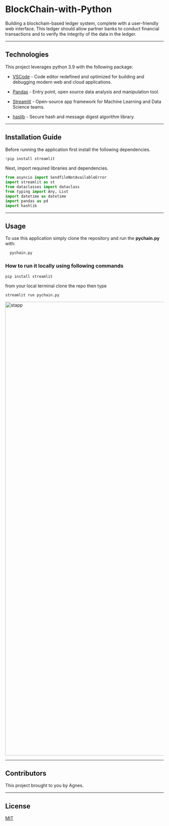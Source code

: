 # BlockChain-with-Python

Building a blockchain-based ledger system, complete with a user-friendly web interface. This ledger should allow partner banks to conduct financial transactions and to verify the integrity of the data in the ledger.

---

## Technologies

This project leverages python 3.9 with the following package:

* [VSCode](https://code.visualstudio.com/) - Code editor redefined and optimized for building and debugging modern web and cloud applications.

* [Pandas](https://pandas.pydata.org/) - Entry point, open source data analysis and manipulation tool.

* [Streamlit](https://streamlit.io/) - Open-source app framework for Machine Learning and Data Science teams.

* [haslib](https://docs.python.org/3/library/hashlib.html) - Secure hash and message digest algorithm library.

---

## Installation Guide

Before running the application first install the following dependencies.

```python
!pip install streamlit
```

Next, import required libraries and dependencies.

```python
from asyncio import SendfileNotAvailableError
import streamlit as st
from dataclasses import dataclass
from typing import Any, List
import datetime as datetime
import pandas as pd
import hashlib
```

---

## Usage

To use this application simply clone the repository and run the **pychain.py** with:

```python
  pychain.py
```
### How to run it locally using following commands
```
pip install streamlit
```
from your local terminal clone the repo then type
```
streamlit run pychain.py
```

<img width="1438" alt="stapp" src="https://user-images.githubusercontent.com/105394703/195165952-da0378a7-fd42-4c2e-b978-719cb54479d4.png">


---

## Contributors

This project brought to you by Agnes.

---

## License
[MIT](https://github.com/git/git-scm.com/blob/main/MIT-LICENSE.txt)